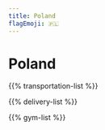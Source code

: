 ```yaml
---
title: Poland
flagEmoji: 🇵🇱
---
```


# Poland

{{% transportation-list %}}

{{% delivery-list %}}

{{% gym-list %}}
